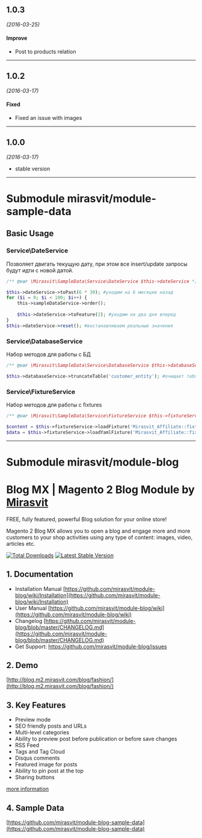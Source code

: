 

## 1.0.3
*(2016-03-25)*

#### Improve
* Post to products relation

---

## 1.0.2
*(2016-03-17)*

#### Fixed
* Fixed an issue with images

---

## 1.0.0
*(2016-03-17)* 

* stable version

------
# Submodule mirasvit/module-sample-data
## Basic Usage

### Service\DateService
Позволяет двигать текущую дату, при этом все insert/update запросы будут идти с новой датой.

```php
/** @var \Mirasvit\SampleData\Service\DateService $this->dateService */

$this->dateService->toPast(6 * 30); #уходим на 6 месяцев назад
for ($i = 0; $i < 100; $i++) {
    this->sampleDataService->order();
    
    $this->dateService->toFeature(2); #уходим на два дня вперед
}
$this->dateService->reset(); #востанавливаем реальные значения
```

### Service\DatabaseService
Набор методов для работы с БД

```php
/** @var \Mirasvit\SampleData\Service\DatabaseService $this->databaseService */

$this->databaseService->truncateTable('customer_entity'); #очищает таблицу с учетом foregin keys и сбрасывает increment id
```

### Service\FixtureService
Набор методов для работы с fixtures

```php
/** @var \Mirasvit\SampleData\Service\FixtureService $this->fixtureService */

$content = $this->fixtureService->loadFixture('Mirasvit_Affiliate::fixture/text.html');
$data = $this->fixtureService->loadYamlFixture('Mirasvit_Affiliate::fixture/account.yaml');
```

------
# Submodule mirasvit/module-blog
# Blog MX | Magento 2 Blog Module by [Mirasvit](https://mirasvit.com/)

FREE, fully featured, powerful Blog solution for your online store!

Magento 2 Blog MX allows you to open a blog and engage more and more customers to your shop activities using any type of content: images, video, articles etc.

[![Total Downloads](https://poser.pugx.org/mirasvit/module-blog/downloads)](https://packagist.org/packages/mirasvit/module-blog)
[![Latest Stable Version](https://poser.pugx.org/mirasvit/module-blog/v/stable)](https://packagist.org/packages/mirasvit/module-blog)

## 1. Documentation
- Installation Manual [https://github.com/mirasvit/module-blog/wiki/Installation](https://github.com/mirasvit/module-blog/wiki/Installation)
- User Manual [https://github.com/mirasvit/module-blog/wiki](https://github.com/mirasvit/module-blog/wiki)
- Changelog [https://github.com/mirasvit/module-blog/blob/master/CHANGELOG.md](https://github.com/mirasvit/module-blog/blob/master/CHANGELOG.md)
- Get Support: https://github.com/mirasvit/module-blog/issues

## 2. Demo
[http://blog.m2.mirasvit.com/blog/fashion/](http://blog.m2.mirasvit.com/blog/fashion/)

## 3. Key Features

* Preview mode
* SEO friendly posts and URLs
* Multi-level categories
* Ability to preview post before publication or before save changes
* RSS Feed
* Tags and Tag Cloud
* Disqus comments
* Featured image for posts
* Ability to pin post at the top
* Sharing buttons

[more information](https://mirasvit.com/magento-2-extensions/blog.html)

## 4. Sample Data
[https://github.com/mirasvit/module-blog-sample-data](https://github.com/mirasvit/module-blog-sample-data)

